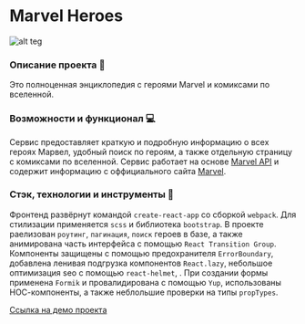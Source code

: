 # Marvel Heroes
![alt teg](https://i.ibb.co/841Rmsx/image.png)
### Описание проекта :book:
Это полноценная энциклопедия с героями Marvel и комиксами по вселенной.
### Возможности и функционал :computer:
Сервис предоставляет краткую и подробную информацию о всех героях Марвел, удобный поиск по героям, а также отдельную страницу с комиксами по вселенной. Сервис работает на основе [Marvel API](https://developer.marvel.com/) и содержит информацию с оффициального сайта [Marvel](https://www.marvel.com/). 

### Стэк, технологии и инструменты :wrench:
Фронтенд развёрнут командой `create-react-app` cо сборкой `webpack`.
Для стилизации применяется `scss` и библиотека `bootstrap`.
В проекте раелизован `роутинг`, `пагинация`, `поиск` героев в базе, а также анимирована часть интерфейса с помощью `React Transition Group`. Компоненты защищены с помощью предохранителя `ErrorBoundary`, добавлена ленивая подгрузка компонентов `React.lazy`, небольшое оптимизация seo с помощью `react-helmet`, .
При создании формы применена `Formik` и провалидирована с помощью `Yup`, использованы НОС-компоненты, а также неблольшие проверки на типы `propTypes`.

[Ссылка на демо проекта](https://ezzzkryak.github.io/marvel-heroes/)

